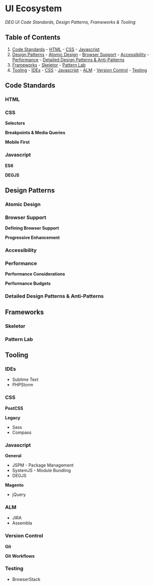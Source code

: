 # UI Ecosystem

*DEG UI Code Standards, Design Patterns, Frameworks & Tooling*

## Table of Contents

  1. [Code Standards](#code-standards)
    - [HTML](#html)
    - [CSS](#css)
    - [Javascript](#javascript)
  1. [Design Patterns](#design-patterns)
    - [Atomic Design](#atomic-design)
    - [Browser Support](#browser-support)
    - [Accessibility](#accessibility)
    - [Performance](#performance)
    - [Detailed Design Patterns & Anti-Patterns](#detailed-design-patterns--anti-patterns)
  1. [Frameworks](#frameworks)
    - [Skeletor](#skeletor)
    - [Pattern Lab](#pattern-lab)
  1. [Tooling](#tooling)
    - [IDEs](#ides)
    - [CSS](#css-1)
    - [Javascript](#javascript-1)
    - [ALM](#alm)
    - [Version Control](#version-control)
    - [Testing](#testing)


## Code Standards

### HTML

### CSS
**Selectors**

**Breakpoints & Media Queries**

**Mobile First**

### Javascript
**ES6**

**DEGJS**

## Design Patterns

### Atomic Design

### Browser Support
**Defining Browser Support**

**Progressive Enhancement**

### Accessibility

### Performance
**Performance Considerations**

**Performance Budgets**


### Detailed Design Patterns & Anti-Patterns

## Frameworks

### Skeletor

### Pattern Lab


## Tooling

### IDEs
* Sublime Text
* PHPStorm

### CSS
**PostCSS**

**Legacy**
* Sass
* Compass

### Javascript
**General**
* JSPM - Package Management
* SystemJS - Module Bundling
* DEGJS

**Magento**
* jQuery

### ALM
* JIRA
* Assembla

### Version Control
**Git**

**Git Workflows**

### Testing
* BrowserStack
